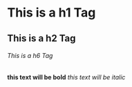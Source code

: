 # This is a h1 Tag
## This is a h2 Tag
###### This is a h6 Tag

**this text will  be bold**
*this text will be italic*

